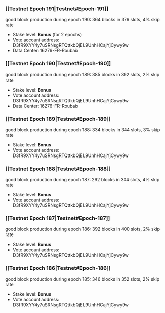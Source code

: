 ### [[Testnet Epoch 191|Testnet#Epoch-191]]
good block production during epoch 190: 364 blocks in 376 slots, 4% skip rate
* Stake level: **Bonus** (for 2 epochs)
* Vote account address: D3fR9XYY4y7uSRNsgRTQttkbQjEL9UnhHCajYjCywy9w
* Data Center: 16276-FR-Roubaix
### [[Testnet Epoch 190|Testnet#Epoch-190]]
good block production during epoch 189: 385 blocks in 392 slots, 2% skip rate
* Stake level: **Bonus**
* Vote account address: D3fR9XYY4y7uSRNsgRTQttkbQjEL9UnhHCajYjCywy9w
* Data Center: 16276-FR-Roubaix
### [[Testnet Epoch 189|Testnet#Epoch-189]]
good block production during epoch 188: 334 blocks in 344 slots, 3% skip rate
* Stake level: **Bonus**
* Vote account address: D3fR9XYY4y7uSRNsgRTQttkbQjEL9UnhHCajYjCywy9w
### [[Testnet Epoch 188|Testnet#Epoch-188]]
good block production during epoch 187: 292 blocks in 304 slots, 4% skip rate
* Stake level: **Bonus**
* Vote account address: D3fR9XYY4y7uSRNsgRTQttkbQjEL9UnhHCajYjCywy9w
### [[Testnet Epoch 187|Testnet#Epoch-187]]
good block production during epoch 186: 392 blocks in 400 slots, 2% skip rate
* Stake level: **Bonus**
* Vote account address: D3fR9XYY4y7uSRNsgRTQttkbQjEL9UnhHCajYjCywy9w
### [[Testnet Epoch 186|Testnet#Epoch-186]]
good block production during epoch 185: 346 blocks in 352 slots, 2% skip rate
* Stake level: **Bonus**
* Vote account address: D3fR9XYY4y7uSRNsgRTQttkbQjEL9UnhHCajYjCywy9w